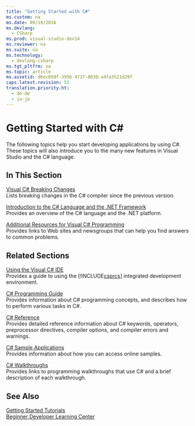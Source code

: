 ```yaml
---
title: "Getting Started with C#"
ms.custom: na
ms.date: 09/19/2016
ms.devlang: 
  - CSharp
ms.prod: visual-studio-dev14
ms.reviewer: na
ms.suite: na
ms.technology: 
  - devlang-csharp
ms.tgt_pltfrm: na
ms.topic: article
ms.assetid: d6ec050f-3956-4737-8030-a4fa3521d29f
caps.latest.revision: 52
translation.priority.ht: 
  - de-de
  - ja-jp
---
```

# Getting Started with C#
The following topics help you start developing applications by using C#. These topics will also introduce you to the many new features in Visual Studio and the C# language.  
  
## In This Section  
 [Visual C# Breaking Changes](../vs140/Visual-C#-Breaking-Changes-in-Visual-Studio-2013.md)  
 Lists breaking changes in the C# compiler since the previous version.  
  
 [Introduction to the C# Language and the .NET Framework](../vs140/Introduction-to-the-C#-Language-and-the-.NET-Framework.md)  
 Provides an overview of the C# language and the .NET platform.  
  
 [Additional Resources for Visual C# Programming](../vs140/Additional-Resources-for-Visual-C#-Programmers.md)  
 Provides links to Web sites and newsgroups that can help you find answers to common problems.  
  
## Related Sections  
 [Using the Visual C# IDE](../vs140/Using-the-Visual-Studio-Development-Environment-for-C#.md)  
 Provides a guide to using the [!INCLUDE[csprcs](../vs140/includes/csprcs_md.md)] integrated development environment.  
  
 [C# Programming Guide](../vs140/C#-Programming-Guide.md)  
 Provides information about C# programming concepts, and describes how to perform various tasks in C#.  
  
 [C# Reference](../vs140/C#-Reference.md)  
 Provides detailed reference information about C# keywords, operators, preprocessor directives, compiler options, and compiler errors and warnings.  
  
 [C# Sample Applications](../vs140/Visual-Studio-Samples.md)  
 Provides information about how you can access online samples.  
  
 [C# Walkthroughs](../vs140/C#-Walkthroughs.md)  
 Provides links to programming walkthroughs that use C# and a brief description of each walkthrough.  
  
## See Also  
 [Getting Started Tutorials](../vs140/Getting-Started-with-Visual-C#-and-Visual-Basic.md)   
 [Beginner Developer Learning Center](http://go.microsoft.com/fwlink/?LinkId=123826)